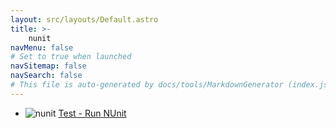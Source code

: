 ```yaml
---
layout: src/layouts/Default.astro
title: >-
    nunit
navMenu: false
# Set to true when launched
navSitemap: false
navSearch: false
# This file is auto-generated by docs/tools/MarkdownGenerator (index.js)
---
```


<ul>

<li>

![nunit](https://i.octopus.com/library/step-templates/nunit.png) [Test - Run NUnit](/integrations/nunit/test-run-nunit)

</li>
        
</ul>
